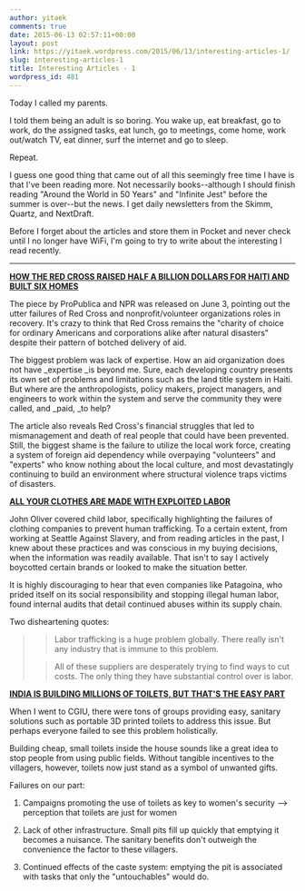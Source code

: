 ```yaml
---
author: yitaek
comments: true
date: 2015-06-13 02:57:11+00:00
layout: post
link: https://yitaek.wordpress.com/2015/06/13/interesting-articles-1/
slug: interesting-articles-1
title: Interesting Articles - 1
wordpress_id: 481
---
```


Today I called my parents.

I told them being an adult is so boring. You wake up, eat breakfast, go to work, do the assigned tasks, eat lunch, go to meetings, come home, work out/watch TV, eat dinner, surf the internet and go to sleep.

Repeat.

I guess one good thing that came out of all this seemingly free time I have is that I've been reading more. Not necessarily books--although I should finish reading "Around the World in 50 Years" and "Infinite Jest" before the summer is over--but the news. I get daily newsletters from the Skimm, Quartz, and NextDraft.

Before I forget about the articles and store them in Pocket and never check until I no longer have WiFi, I'm going to try to write about the interesting I read recently.


- - -




**[HOW THE RED CROSS RAISED HALF A BILLION DOLLARS FOR HAITI AND BUILT SIX HOMES](https://www.propublica.org/article/how-the-red-cross-raised-half-a-billion-dollars-for-haiti-and-built-6-homes?utm_source=nextdraft&utm_medium=email)**




The piece by ProPublica and NPR was released on June 3, pointing out the utter failures of Red Cross and nonprofit/volunteer organizations roles in recovery. It's crazy to think that Red Cross remains the "charity of choice for ordinary Americans and corporations alike after natural disasters" despite their pattern of botched delivery of aid.




The biggest problem was lack of expertise. How an aid organization does not have _expertise _is beyond me. Sure, each developing country presents its own set of problems and limitations such as the land title system in Haiti. But where are the anthropologists, policy makers, project managers, and engineers to work within the system and serve the community they were called, and _paid, _to help?




The article also reveals Red Cross's financial struggles that led to mismanagement and death of real people that could have been prevented. Still, the biggest shame is the failure to utilize the local work force, creating a system of foreign aid dependency while overpaying "volunteers" and "experts" who know nothing about the local culture, and most devastatingly continuing to build an environment where structural violence traps victims of disasters.




**[ALL YOUR CLOTHES ARE MADE WITH EXPLOITED LABOR](http://www.theatlantic.com/business/archive/2015/06/patagonia-labor-clothing-factory-exploitation/394658/?utm_source=nextdraft&utm_medium=email)**




John Oliver covered child labor, specifically highlighting the failures of clothing companies to prevent human trafficking. To a certain extent, from working at Seattle Against Slavery, and from reading articles in the past, I knew about these practices and was conscious in my buying decisions, when the information was readily available. That isn't to say I actively boycotted certain brands or looked to make the situation better.




It is highly discouraging to hear that even companies like Patagoina, who prided itself on its social responsibility and stopping illegal human labor, found internal audits that detail continued abuses within its supply chain.




Two disheartening quotes:





<blockquote>

> 
> Labor trafficking is a huge problem globally. There really isn't any industry that is immune to this problem.
> 
> 

> 
> All of these suppliers are desperately trying to find ways to cut costs. The only thing they have substantial control over is labor.
> 
> 
</blockquote>




**[INDIA IS BUILDING MILLIONS OF TOILETS, BUT THAT'S THE EASY PART](http://www.washingtonpost.com/world/asia_pacific/india-is-building-millions-of-toilets-but-toilet-training-could-be-a-bigger-task/2015/06/03/09d1aa9e-095a-11e5-a7ad-b430fc1d3f5c_story.html?utm_source=nextdraft&utm_medium=email)**




When I went to CGIU, there were tons of groups providing easy, sanitary solutions such as portable 3D printed toilets to address this issue. But perhaps everyone failed to see this problem holistically.




Building cheap, small toilets inside the house sounds like a great idea to stop people from using public fields. Without tangible incentives to the villagers, however, toilets now just stand as a symbol of unwanted gifts.




Failures on our part:




1) Campaigns promoting the use of toilets as key to women's security --> perception that toilets are just for women




2) Lack of other infrastructure. Small pits fill up quickly that emptying it becomes a nuisance. The sanitary benefits don't outweigh the convenience the factor to these villagers.




3) Continued effects of the caste system: emptying the pit is associated with tasks that only the "untouchables" would do.

